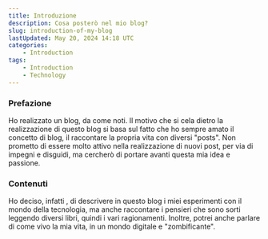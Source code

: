 ```yaml
---
title: Introduzione
description: Cosa posterò nel mio blog?
slug: introduction-of-my-blog
lastUpdated: May 20, 2024 14:18 UTC
categories:
    - Introduction
tags:
    - Introduction
    - Technology
---
```


### Prefazione

Ho realizzato un blog, da come noti. Il motivo che si cela dietro la realizzazione di questo blog si basa sul fatto che ho sempre amato il concetto di blog, il raccontare la propria vita con diversi "posts". Non prometto di essere molto attivo nella realizzazione di nuovi post, per via di impegni e disguidi, ma cercherò di portare avanti questa mia idea e passione.

### Contenuti

Ho deciso, infatti , di descrivere in questo blog i miei esperimenti con il mondo della tecnologia, ma anche raccontare i pensieri che sono sorti leggendo diversi libri, quindi i vari ragionamenti. Inoltre, potrei anche parlare di come vivo la mia vita, in un mondo digitale e "zombificante".
